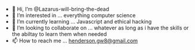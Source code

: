 - 👋 Hi, I’m @Lazarus-will-bring-the-dead
- 👀 I’m interested in ... everything computer science
- 🌱 I’m currently learning ... Javascript and ethical hacking 
- 💞️ I’m looking to collaborate on ... whatever as long as i have the skills or the abiltay to learn them when needed
- 📫 How to reach me ... henderson.gw8@gmail.com

<!---
Lazarus-will-bring-the-dead/Lazarus-will-bring-the-dead is a ✨ special ✨ repository because its `README.md` (this file) appears on your GitHub profile.
You can click the Preview link to take a look at your changes.
--->
